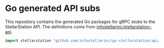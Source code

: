 # Go generated API subs

This repository contains the generated Go packages for gRPC stubs to the StellarStation API.
The definitions come from [infostellarinc/stellarstation-api](https://github.com/infostellarinc/stellarstation-api).

```go
import stellarstation "github.com/infostellarinc/go-stellarstation/api/v1"
```
